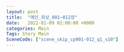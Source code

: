 ```yaml
---
layout: post
title:  "메인_회상_001~012장"
date:   2022-01-09 02:00:00 +0000
categories: Main
Tags: Story Main
SceneCode: ["scene_skip_cp001-012_q1_s10"]
---
```

